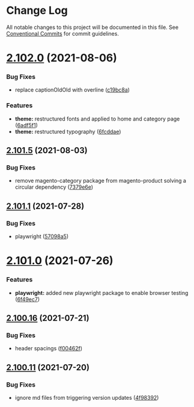 # Change Log

All notable changes to this project will be documented in this file.
See [Conventional Commits](https://conventionalcommits.org) for commit guidelines.

# [2.102.0](https://github.com/ho-nl/m2-pwa/compare/@reachdigital/magento-product@2.101.6...@reachdigital/magento-product@2.102.0) (2021-08-06)


### Bug Fixes

* replace captionOldOld with overline ([c19bc8a](https://github.com/ho-nl/m2-pwa/commit/c19bc8aee829432a8c72d0d4bc9d266110af65ab))


### Features

* **theme:** restructured fonts and applied to home and category page ([6adf5f1](https://github.com/ho-nl/m2-pwa/commit/6adf5f11321bdfbf499125f1161c5abf5a1bfe4a))
* **theme:** restructured typography ([6fcddae](https://github.com/ho-nl/m2-pwa/commit/6fcddae6b1b54d071475c59c80a9f8d8a36294d5))





## [2.101.5](https://github.com/ho-nl/m2-pwa/compare/@reachdigital/magento-product@2.101.4...@reachdigital/magento-product@2.101.5) (2021-08-03)


### Bug Fixes

* remove magento-category package from magento-product solving a circular dependency ([7379e6e](https://github.com/ho-nl/m2-pwa/commit/7379e6ede4829392b35008c17743181d9cac0636))





## [2.101.1](https://github.com/ho-nl/m2-pwa/compare/@reachdigital/magento-product@2.101.0...@reachdigital/magento-product@2.101.1) (2021-07-28)


### Bug Fixes

* playwright ([57098a5](https://github.com/ho-nl/m2-pwa/commit/57098a56f50f175cc753339aeba7c577288e20d6))





# [2.101.0](https://github.com/ho-nl/m2-pwa/compare/@reachdigital/magento-product@2.100.18...@reachdigital/magento-product@2.101.0) (2021-07-26)


### Features

* **playwright:** added new playwright package to enable browser testing ([6f49ec7](https://github.com/ho-nl/m2-pwa/commit/6f49ec7595563775b96ebf21c27e39da1282e8d9))





## [2.100.16](https://github.com/ho-nl/m2-pwa/compare/@reachdigital/magento-product@2.100.15...@reachdigital/magento-product@2.100.16) (2021-07-21)


### Bug Fixes

* header spacings ([f00462f](https://github.com/ho-nl/m2-pwa/commit/f00462f9abb61a54552c96dbed35ef708fe05608))





## [2.100.11](https://github.com/ho-nl/m2-pwa/compare/@reachdigital/magento-product@2.100.10...@reachdigital/magento-product@2.100.11) (2021-07-20)


### Bug Fixes

* ignore md files from triggering version updates ([4f98392](https://github.com/ho-nl/m2-pwa/commit/4f9839250b3a32d3070da5290e5efcc5e2243fba))
